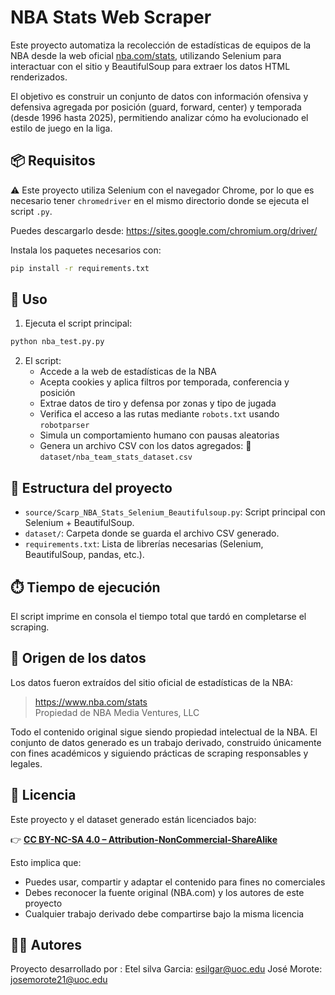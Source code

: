 # NBA Stats Web Scraper

Este proyecto automatiza la recolección de estadísticas de equipos de la NBA desde la web oficial [nba.com/stats](https://www.nba.com/stats), utilizando Selenium para interactuar con el sitio y BeautifulSoup para extraer los datos HTML renderizados.

El objetivo es construir un conjunto de datos con información ofensiva y defensiva agregada por posición (guard, forward, center) y temporada (desde 1996 hasta 2025), permitiendo analizar cómo ha evolucionado el estilo de juego en la liga.

## 📦 Requisitos

⚠️ Este proyecto utiliza Selenium con el navegador Chrome, por lo que es necesario tener `chromedriver` en el mismo directorio donde se ejecuta el script `.py`.

Puedes descargarlo desde: https://sites.google.com/chromium.org/driver/

Instala los paquetes necesarios con:

```bash
pip install -r requirements.txt
```

## 🚀 Uso

1. Ejecuta el script principal:

```bash
python nba_test.py.py
```

2. El script:
   - Accede a la web de estadísticas de la NBA
   - Acepta cookies y aplica filtros por temporada, conferencia y posición
   - Extrae datos de tiro y defensa por zonas y tipo de jugada
   - Verifica el acceso a las rutas mediante `robots.txt` usando `robotparser`
   - Simula un comportamiento humano con pausas aleatorias
   - Genera un archivo CSV con los datos agregados:
     📁 `dataset/nba_team_stats_dataset.csv`

## 📁 Estructura del proyecto

- `source/Scarp_NBA_Stats_Selenium_Beautifulsoup.py`: Script principal con Selenium + BeautifulSoup.
- `dataset/`: Carpeta donde se guarda el archivo CSV generado.
- `requirements.txt`: Lista de librerías necesarias (Selenium, BeautifulSoup, pandas, etc.).

## ⏱️ Tiempo de ejecución

El script imprime en consola el tiempo total que tardó en completarse el scraping.

## 📌 Origen de los datos

Los datos fueron extraídos del sitio oficial de estadísticas de la NBA:
> https://www.nba.com/stats  
Propiedad de NBA Media Ventures, LLC

Todo el contenido original sigue siendo propiedad intelectual de la NBA. El conjunto de datos generado es un trabajo derivado, construido únicamente con fines académicos y siguiendo prácticas de scraping responsables y legales.

## 📜 Licencia

Este proyecto y el dataset generado están licenciados bajo:

👉 **[CC BY-NC-SA 4.0 – Attribution-NonCommercial-ShareAlike](https://creativecommons.org/licenses/by-nc-sa/4.0/)**

Esto implica que:
- Puedes usar, compartir y adaptar el contenido para fines no comerciales
- Debes reconocer la fuente original (NBA.com) y los autores de este proyecto
- Cualquier trabajo derivado debe compartirse bajo la misma licencia
  
## 🧑‍💻 Autores

Proyecto desarrollado por :
Etel silva Garcia: esilgar@uoc.edu
José Morote: josemorote21@uoc.edu

